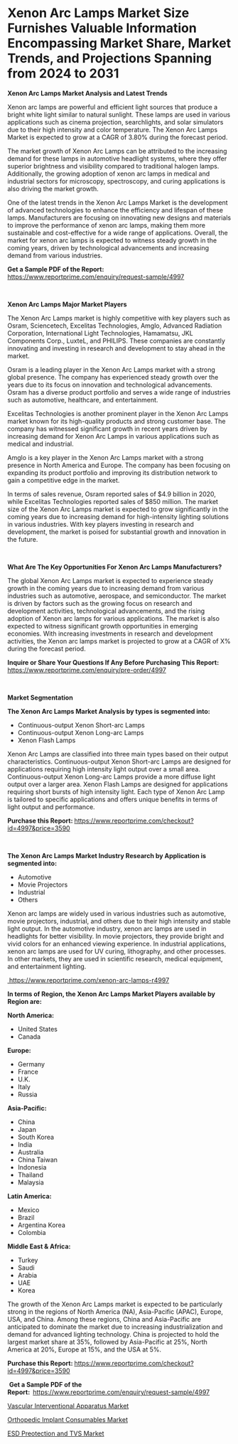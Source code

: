 <p><h1>Xenon Arc Lamps Market Size Furnishes Valuable Information Encompassing Market Share, Market Trends, and Projections Spanning from 2024 to 2031</h1></p><p><strong>Xenon Arc Lamps Market Analysis and Latest Trends</strong></p>
<p><p>Xenon arc lamps are powerful and efficient light sources that produce a bright white light similar to natural sunlight. These lamps are used in various applications such as cinema projection, searchlights, and solar simulators due to their high intensity and color temperature. The Xenon Arc Lamps Market is expected to grow at a CAGR of 3.80% during the forecast period.</p><p>The market growth of Xenon Arc Lamps can be attributed to the increasing demand for these lamps in automotive headlight systems, where they offer superior brightness and visibility compared to traditional halogen lamps. Additionally, the growing adoption of xenon arc lamps in medical and industrial sectors for microscopy, spectroscopy, and curing applications is also driving the market growth.</p><p>One of the latest trends in the Xenon Arc Lamps Market is the development of advanced technologies to enhance the efficiency and lifespan of these lamps. Manufacturers are focusing on innovating new designs and materials to improve the performance of xenon arc lamps, making them more sustainable and cost-effective for a wide range of applications. Overall, the market for xenon arc lamps is expected to witness steady growth in the coming years, driven by technological advancements and increasing demand from various industries.</p></p>
<p><strong>Get a Sample PDF of the Report:&nbsp;</strong> <a href="https://www.reportprime.com/enquiry/request-sample/4997">https://www.reportprime.com/enquiry/request-sample/4997</a></p>
<p>&nbsp;</p>
<p><strong>Xenon Arc Lamps Major Market Players</strong></p>
<p><p>The Xenon Arc Lamps market is highly competitive with key players such as Osram, Sciencetech, Excelitas Technologies, Amglo, Advanced Radiation Corporation, International Light Technologies, Hamamatsu, JKL Components Corp., LuxteL, and PHILIPS. These companies are constantly innovating and investing in research and development to stay ahead in the market.</p><p>Osram is a leading player in the Xenon Arc Lamps market with a strong global presence. The company has experienced steady growth over the years due to its focus on innovation and technological advancements. Osram has a diverse product portfolio and serves a wide range of industries such as automotive, healthcare, and entertainment.</p><p>Excelitas Technologies is another prominent player in the Xenon Arc Lamps market known for its high-quality products and strong customer base. The company has witnessed significant growth in recent years driven by increasing demand for Xenon Arc Lamps in various applications such as medical and industrial.</p><p>Amglo is a key player in the Xenon Arc Lamps market with a strong presence in North America and Europe. The company has been focusing on expanding its product portfolio and improving its distribution network to gain a competitive edge in the market.</p><p>In terms of sales revenue, Osram reported sales of $4.9 billion in 2020, while Excelitas Technologies reported sales of $850 million. The market size of the Xenon Arc Lamps market is expected to grow significantly in the coming years due to increasing demand for high-intensity lighting solutions in various industries. With key players investing in research and development, the market is poised for substantial growth and innovation in the future.</p></p>
<p>&nbsp;</p>
<p><strong>What Are The Key Opportunities For Xenon Arc Lamps Manufacturers?</strong></p>
<p><p>The global Xenon Arc Lamps market is expected to experience steady growth in the coming years due to increasing demand from various industries such as automotive, aerospace, and semiconductor. The market is driven by factors such as the growing focus on research and development activities, technological advancements, and the rising adoption of Xenon arc lamps for various applications. The market is also expected to witness significant growth opportunities in emerging economies. With increasing investments in research and development activities, the Xenon arc lamps market is projected to grow at a CAGR of X% during the forecast period.</p></p>
<p><strong>Inquire or Share Your Questions If Any Before Purchasing This Report:</strong> <a href="https://www.reportprime.com/enquiry/pre-order/4997">https://www.reportprime.com/enquiry/pre-order/4997</a></p>
<p>&nbsp;</p>
<p><strong>Market Segmentation</strong></p>
<p><strong>The Xenon Arc Lamps Market Analysis by types is segmented into:</strong></p>
<p><ul><li>Continuous-output Xenon Short-arc Lamps</li><li>Continuous-output Xenon Long-arc Lamps</li><li>Xenon Flash Lamps</li></ul></p>
<p><p>Xenon Arc Lamps are classified into three main types based on their output characteristics. Continuous-output Xenon Short-arc Lamps are designed for applications requiring high intensity light output over a small area. Continuous-output Xenon Long-arc Lamps provide a more diffuse light output over a larger area. Xenon Flash Lamps are designed for applications requiring short bursts of high intensity light. Each type of Xenon Arc Lamp is tailored to specific applications and offers unique benefits in terms of light output and performance.</p></p>
<p><strong>Purchase this Report:&nbsp;</strong><a href="https://www.reportprime.com/checkout?id=4997&price=3590">https://www.reportprime.com/checkout?id=4997&price=3590</a></p>
<p>&nbsp;</p>
<p><strong>The Xenon Arc Lamps Market Industry Research by Application is segmented into:</strong></p>
<p><ul><li>Automotive</li><li>Movie Projectors</li><li>Industrial</li><li>Others</li></ul></p>
<p><p>Xenon arc lamps are widely used in various industries such as automotive, movie projectors, industrial, and others due to their high intensity and stable light output. In the automotive industry, xenon arc lamps are used in headlights for better visibility. In movie projectors, they provide bright and vivid colors for an enhanced viewing experience. In industrial applications, xenon arc lamps are used for UV curing, lithography, and other processes. In other markets, they are used in scientific research, medical equipment, and entertainment lighting.</p></p>
<p><a href="https://www.reportprime.com/xenon-arc-lamps-r4997">&nbsp;https://www.reportprime.com/xenon-arc-lamps-r4997</a></p>
<p><strong>In terms of Region, the Xenon Arc Lamps Market Players available by Region are:</strong></p>
<p>
    <p> <strong> North America: </strong>
        <ul>
            <li>United States</li>
            <li>Canada</li>
        </ul>
        </p> 
    <p> <strong> Europe: </strong>
        <ul>
            <li>Germany</li>
            <li>France</li>
            <li>U.K.</li>
            <li>Italy</li>
            <li>Russia</li>
        </ul>
        </p> 
    <p> <strong> Asia-Pacific: </strong>
        <ul>
            <li>China</li>
            <li>Japan</li>
            <li>South Korea</li>
            <li>India</li>
            <li>Australia</li>
            <li>China Taiwan</li>
            <li>Indonesia</li>
            <li>Thailand</li>
            <li>Malaysia</li>
        </ul>
        </p> 
    <p> <strong> Latin America: </strong>
        <ul>
            <li>Mexico</li>
            <li>Brazil</li>
            <li>Argentina Korea</li>
            <li>Colombia</li>
        </ul>
        </p> 
    <p> <strong> Middle East & Africa: </strong>
        <ul>
            <li>Turkey</li>
            <li>Saudi</li>
            <li>Arabia</li>
            <li>UAE</li>
            <li>Korea</li>
        </ul>
    </p>
    </p>
<p><p>The growth of the Xenon Arc Lamps market is expected to be particularly strong in the regions of North America (NA), Asia-Pacific (APAC), Europe, USA, and China. Among these regions, China and Asia-Pacific are anticipated to dominate the market due to increasing industrialization and demand for advanced lighting technology. China is projected to hold the largest market share at 35%, followed by Asia-Pacific at 25%, North America at 20%, Europe at 15%, and the USA at 5%.</p></p>
<p><strong>Purchase this Report: </strong><a href="https://www.reportprime.com/checkout?id=4997&price=3590">https://www.reportprime.com/checkout?id=4997&price=3590</a></p>
<p>&nbsp;<strong>Get a Sample PDF of the Report:&nbsp;&nbsp;</strong><a href="https://www.reportprime.com/enquiry/request-sample/4997">https://www.reportprime.com/enquiry/request-sample/4997</a></p>
<p><strong></strong></p>
<p><p><a href="https://issuu.com/reportprime-2/docs/vascular-interventional-apparatus-market-size-2030">Vascular Interventional Apparatus Market</a></p><p><a href="https://issuu.com/reportprime-2/docs/orthopedic-implant-consumables-market-size-2030.pp">Orthopedic Implant Consumables Market</a></p><p><a href="https://github.com/Krdamani25/Market-Research-Report-List-1/blob/main/esd-preotection-and-tvs-market.md">ESD Preotection and TVS Market</a></p></p>